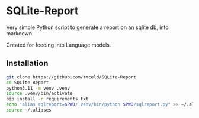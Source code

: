 # SQLite-Report
Very simple Python script to generate a report on an sqlite db, into markdown.

Created for feeding into Language models.


## Installation

```bash
git clone https://github.com/tmceld/SQLite-Report
cd SQLite-Report
python3.11 -m venv .venv
source .venv/bin/activate 
pip install -r requirements.txt
echo "alias sqlreport=$PWD/.venv/bin/python $PWD/sqlreport.py" >> ~/.aliases 
source ~/.aliases
```


